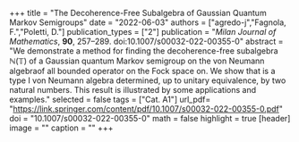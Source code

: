 +++
title = "The Decoherence-Free Subalgebra of Gaussian Quantum Markov Semigroups"
date = "2022-06-03"
authors = ["agredo-j","Fagnola, F.","Poletti, D."]
publication_types = ["2"]
publication = "*Milan Journal of Mathematics*, **90**, 257–289. doi:10.1007/s00032-022-00355-0"
abstract = "We demonstrate a method for finding the decoherence-free subalgebra $\mathbb{N(T)}$ of a Gaussian quantum Markov semigroup on the von Neumann algebraof all bounded operator on the Fock space on. We show that is a type I von Neumann algebra determined, up to unitary equivalence, by two natural numbers. This result is illustrated by some applications and examples."
selected = false
tags = ["Cat. A1"]
url_pdf= "https://link.springer.com/content/pdf/10.1007/s00032-022-00355-0.pdf"
doi = "10.1007/s00032-022-00355-0"
math = false
highlight = true
[header]
image = ""
caption = ""
+++
